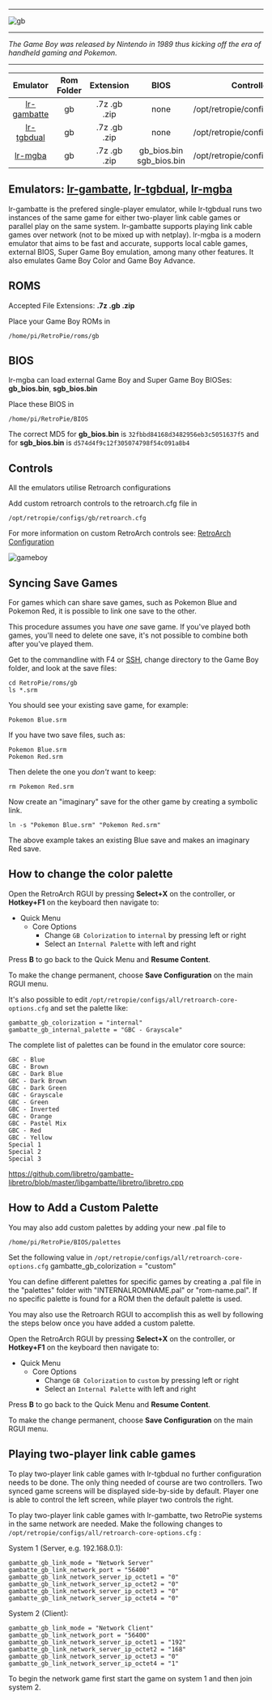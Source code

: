 ***
![gb](https://cloud.githubusercontent.com/assets/10035308/12191785/d743f5e4-b595-11e5-98dd-ca2ec58a1769.png)
***
_The Game Boy was released by Nintendo in 1989 thus kicking off the era of handheld gaming and Pokemon._
***

| Emulator | Rom Folder | Extension | BIOS |  Controller Config |
| :---: | :---: | :---: | :---: | :---: |
| [lr-gambatte](https://github.com/libretro/gambatte-libretro) | gb  | .7z .gb .zip | none | /opt/retropie/configs/gb/retroarch.cfg |
| [lr-tgbdual](https://github.com/libretro/tgbdual-libretro) | gb  | .7z .gb .zip | none | /opt/retropie/configs/gb/retroarch.cfg |
| [lr-mgba](https://github.com/libretro/mgba) | gb  | .7z .gb .zip | gb_bios.bin sgb_bios.bin | /opt/retropie/configs/gb/retroarch.cfg |

## Emulators: [lr-gambatte](https://github.com/libretro/gambatte-libretro), [lr-tgbdual](https://github.com/libretro/tgbdual-libretro), [lr-mgba](https://github.com/libretro/mgba)

lr-gambatte is the prefered single-player emulator, while lr-tgbdual runs two instances of the same game for either two-player link cable games or parallel play on the same system.
lr-gambatte supports playing link cable games over network (not to be mixed up with netplay).
lr-mgba is a modern emulator that aims to be fast and accurate, supports local cable games, external BIOS, Super Game Boy emulation, among many other features. It also emulates Game Boy Color and Game Boy Advance.

## ROMS

Accepted File Extensions: **.7z .gb .zip**

Place your Game Boy ROMs in
```
/home/pi/RetroPie/roms/gb
```

## BIOS

lr-mgba can load external Game Boy and Super Game Boy BIOSes: **gb_bios.bin**, **sgb_bios.bin**

Place these BIOS in
```
/home/pi/RetroPie/BIOS
```

The correct MD5 for **gb_bios.bin** is `32fbbd84168d3482956eb3c5051637f5` and for **sgb_bios.bin** is `d574d4f9c12f305074798f54c091a8b4`

## Controls

All the emulators utilise Retroarch configurations

Add custom retroarch controls to the retroarch.cfg file in
```shell
/opt/retropie/configs/gb/retroarch.cfg
```
For more information on custom RetroArch controls see: [RetroArch Configuration](RetroArch-Configuration)

![gameboy](https://cloud.githubusercontent.com/assets/10035308/7334402/bd640072-eb4e-11e4-8251-d2bc3b876153.png)

## Syncing Save Games

For games which can share save games, such as Pokemon Blue and Pokemon Red, it is possible to link one save to the other.

This procedure assumes you have *one* save game. If you've played both games, you'll need to delete one save, it's not possible to combine both after you've played them.

Get to the commandline with F4 or [SSH](ssh), change directory to the Game Boy folder, and look at the save files:

~~~
cd RetroPie/roms/gb
ls *.srm
~~~

You should see your existing save game, for example:

~~~
Pokemon Blue.srm
~~~

If you have two save files, such as:

~~~
Pokemon Blue.srm
Pokemon Red.srm
~~~

Then delete the one you *don't* want to keep:

~~~
rm Pokemon Red.srm
~~~

Now create an "imaginary" save for the other game by creating a symbolic link.

~~~
ln -s "Pokemon Blue.srm" "Pokemon Red.srm"
~~~

The above example takes an existing Blue save and makes an imaginary Red save.

## How to change the color palette

Open the RetroArch RGUI by pressing **Select+X** on the controller, or **Hotkey+F1** on the keyboard then navigate to:

* Quick Menu
    * Core Options
        * Change `GB Colorization` to `internal` by pressing left or right
        * Select an `Internal Palette` with left and right

Press **B** to go back to the Quick Menu and **Resume Content**.

To make the change permanent, choose **Save Configuration** on the main RGUI menu.

It's also possible to edit `/opt/retropie/configs/all/retroarch-core-options.cfg` and set the palette like:

~~~
gambatte_gb_colorization = "internal"
gambatte_gb_internal_palette = "GBC - Grayscale"
~~~

The complete list of palettes can be found in the emulator core source:

~~~
GBC - Blue
GBC - Brown
GBC - Dark Blue
GBC - Dark Brown
GBC - Dark Green
GBC - Grayscale
GBC - Green
GBC - Inverted
GBC - Orange
GBC - Pastel Mix
GBC - Red
GBC - Yellow
Special 1
Special 2
Special 3
~~~

https://github.com/libretro/gambatte-libretro/blob/master/libgambatte/libretro/libretro.cpp

## How to Add a Custom Palette

You may also add custom palettes by adding your new .pal file to 
~~~
/home/pi/RetroPie/BIOS/palettes
~~~ 
Set the following value in `/opt/retropie/configs/all/retroarch-core-options.cfg` gambatte_gb_colorization = "custom"

You can define different palettes for specific games by creating a .pal file in the "palettes" folder with "INTERNALROMNAME.pal" or "rom-name.pal". If no specific palette is found for a ROM then the default palette is used.

You may also use the Retroarch RGUI to accomplish this as well by following the steps below once you have added a custom palette. 

Open the RetroArch RGUI by pressing **Select+X** on the controller, or **Hotkey+F1** on the keyboard then navigate to:

* Quick Menu
    * Core Options
        * Change `GB Colorization` to `custom` by pressing left or right
        * Select an `Internal Palette` with left and right

Press **B** to go back to the Quick Menu and **Resume Content**.

To make the change permanent, choose **Save Configuration** on the main RGUI menu.

## Playing two-player link cable games

To play two-player link cable games with lr-tgbdual no further configuration needs to be done. The only thing needed of course are two controllers. Two synced game screens will be displayed side-by-side by default. Player one is able to control the left screen, while player two controls the right.

To play two-player link cable games with lr-gambatte, two RetroPie systems in the same network are needed.
Make the following changes to `/opt/retropie/configs/all/retroarch-core-options.cfg` :

System 1 (Server, e.g. 192.168.0.1):
~~~
gambatte_gb_link_mode = "Network Server"
gambatte_gb_link_network_port = "56400"
gambatte_gb_link_network_server_ip_octet1 = "0"
gambatte_gb_link_network_server_ip_octet2 = "0"
gambatte_gb_link_network_server_ip_octet3 = "0"
gambatte_gb_link_network_server_ip_octet4 = "0"
~~~

System 2 (Client):
~~~
gambatte_gb_link_mode = "Network Client"
gambatte_gb_link_network_port = "56400"
gambatte_gb_link_network_server_ip_octet1 = "192"
gambatte_gb_link_network_server_ip_octet2 = "168"
gambatte_gb_link_network_server_ip_octet3 = "0"
gambatte_gb_link_network_server_ip_octet4 = "1"
~~~
To begin the network game first start the game on system 1 and then join system 2.